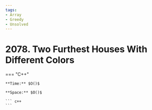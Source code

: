 ```yaml
---
tags:
- Array
- Greedy
- Unsolved
---
```



# 2078. Two Furthest Houses With Different Colors

=== "C++"

    **Time:** $O()$

    **Space:** $O()$

    ``` c++
    ```